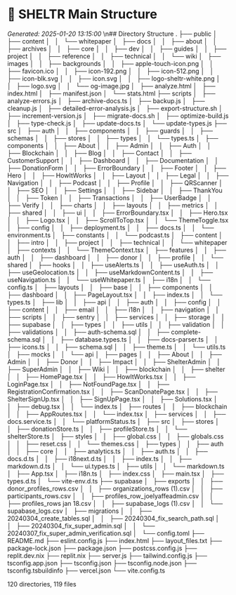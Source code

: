 # 🌳 SHELTR Main Structure
*Generated: 2025-01-20 13:15:00*
\n## Directory Structure
.
├── public
│   ├── content
│   │   └── whitepaper
│   ├── docs
│   │   ├── about
│   │   ├── archives
│   │   ├── core
│   │   ├── dev
│   │   ├── guides
│   │   ├── project
│   │   ├── reference
│   │   ├── technical
│   │   └── wiki
│   ├── images
│   │   ├── backgrounds
│   │   ├── apple-touch-icon.png
│   │   ├── favicon.ico
│   │   ├── icon-192.png
│   │   ├── icon-512.png
│   │   ├── icon-blk.svg
│   │   ├── icon.svg
│   │   ├── logo-sheltr-white.png
│   │   ├── logo.svg
│   │   └── og-image.jpg
│   ├── analyze.html
│   ├── index.html
│   ├── manifest.json
│   └── stats.html
├── scripts
│   ├── analyze-errors.js
│   ├── archive-docs.ts
│   ├── backup.js
│   ├── cleanup.js
│   ├── detailed-error-analysis.js
│   ├── export-structure.sh
│   ├── increment-version.js
│   ├── migrate-docs.sh
│   ├── optimize-build.js
│   ├── type-check.js
│   ├── update-docs.ts
│   └── update-types.js
├── src
│   ├── auth
│   │   ├── components
│   │   ├── guards
│   │   ├── schemas
│   │   ├── stores
│   │   ├── types
│   │   └── types.ts
│   ├── components
│   │   ├── About
│   │   ├── Admin
│   │   ├── Auth
│   │   ├── Blockchain
│   │   ├── Blog
│   │   ├── Contact
│   │   ├── CustomerSupport
│   │   ├── Dashboard
│   │   ├── Documentation
│   │   ├── DonationForm
│   │   ├── ErrorBoundary
│   │   ├── Footer
│   │   ├── Hero
│   │   ├── HowItWorks
│   │   ├── Layout
│   │   ├── Legal
│   │   ├── Navigation
│   │   ├── Podcast
│   │   ├── Profile
│   │   ├── QRScanner
│   │   ├── SEO
│   │   ├── Settings
│   │   ├── Sidebar
│   │   ├── ThankYou
│   │   ├── Token
│   │   ├── Transactions
│   │   ├── UserBadge
│   │   ├── Verify
│   │   ├── charts
│   │   ├── layouts
│   │   ├── metrics
│   │   ├── shared
│   │   ├── ui
│   │   ├── ErrorBoundary.tsx
│   │   ├── Hero.tsx
│   │   ├── Logo.tsx
│   │   ├── ScrollToTop.tsx
│   │   └── ThemeToggle.tsx
│   ├── config
│   │   ├── deployment.ts
│   │   ├── docs.ts
│   │   └── environment.ts
│   ├── constants
│   │   └── podcast.ts
│   ├── content
│   │   ├── intro
│   │   ├── project
│   │   ├── technical
│   │   └── whitepaper
│   ├── contexts
│   │   └── ThemeContext.tsx
│   ├── features
│   │   ├── auth
│   │   ├── dashboard
│   │   ├── donor
│   │   ├── profile
│   │   └── shared
│   ├── hooks
│   │   ├── useAlerts.ts
│   │   ├── useAuth.ts
│   │   ├── useGeolocation.ts
│   │   ├── useMarkdownContent.ts
│   │   ├── useNavigation.ts
│   │   └── useWhitepaper.ts
│   ├── i18n
│   │   └── config.ts
│   ├── layouts
│   │   ├── base
│   │   ├── components
│   │   ├── dashboard
│   │   ├── PageLayout.tsx
│   │   ├── index.ts
│   │   └── types.ts
│   ├── lib
│   │   ├── api
│   │   ├── auth
│   │   ├── config
│   │   ├── content
│   │   ├── email
│   │   ├── i18n
│   │   ├── navigation
│   │   ├── scripts
│   │   ├── sentry
│   │   ├── services
│   │   ├── storage
│   │   ├── supabase
│   │   ├── types
│   │   ├── utils
│   │   ├── validation
│   │   ├── validations
│   │   ├── auth-schema.sql
│   │   ├── complete-schema.sql
│   │   ├── database.types.ts
│   │   ├── docs-parser.ts
│   │   ├── icons.ts
│   │   ├── schema.sql
│   │   ├── theme.ts
│   │   └── utils.ts
│   ├── mocks
│   │   └── api
│   ├── pages
│   │   ├── About
│   │   ├── Admin
│   │   ├── Donor
│   │   ├── Impact
│   │   ├── ShelterAdmin
│   │   ├── SuperAdmin
│   │   ├── Wiki
│   │   ├── blockchain
│   │   ├── shelter
│   │   ├── HomePage.tsx
│   │   ├── HowItWorks.tsx
│   │   ├── LoginPage.tsx
│   │   ├── NotFoundPage.tsx
│   │   ├── RegistrationConfirmation.tsx
│   │   ├── ScanDonatePage.tsx
│   │   ├── ShelterSignUp.tsx
│   │   ├── SignUpPage.tsx
│   │   ├── Solutions.tsx
│   │   ├── debug.tsx
│   │   └── index.ts
│   ├── routes
│   │   ├── blockchain
│   │   ├── AppRoutes.tsx
│   │   └── index.tsx
│   ├── services
│   │   ├── docs.service.ts
│   │   └── platformStatus.ts
│   ├── src
│   ├── stores
│   │   ├── donationStore.ts
│   │   ├── profileStore.ts
│   │   └── shelterStore.ts
│   ├── styles
│   │   ├── global.css
│   │   ├── globals.css
│   │   ├── reset.css
│   │   └── themes.css
│   ├── types
│   │   ├── auth
│   │   ├── core
│   │   ├── analytics.ts
│   │   ├── auth.ts
│   │   ├── docs.d.ts
│   │   ├── i18next.d.ts
│   │   ├── index.ts
│   │   ├── markdown.d.ts
│   │   └── ui.types.ts
│   ├── utils
│   │   └── markdown.ts
│   ├── App.tsx
│   ├── i18n.ts
│   ├── index.css
│   ├── main.tsx
│   ├── types.d.ts
│   └── vite-env.d.ts
├── supabase
│   ├── exports
│   │   ├── donor_profiles_rows.csv
│   │   ├── organizations_rows (1).csv
│   │   ├── participants_rows.csv
│   │   ├── profiles_row_joelyaffeadmin.csv
│   │   ├── profiles_rows jan 18.csv
│   │   ├── supabase_logs (1).csv
│   │   └── supabase_logs.csv
│   ├── migrations
│   │   ├── 20240304_create_tables.sql
│   │   ├── 20240304_fix_search_path.sql
│   │   ├── 20240304_fix_super_admin.sql
│   │   └── 20240307_fix_super_admin_verification.sql
│   └── config.toml
├── README.md
├── eslint.config.js
├── index.html
├── layout_files.txt
├── package-lock.json
├── package.json
├── postcss.config.js
├── replit.dev.nix
├── replit.nix
├── server.js
├── tailwind.config.js
├── tsconfig.app.json
├── tsconfig.json
├── tsconfig.node.json
├── tsconfig.tsbuildinfo
├── vercel.json
└── vite.config.ts

120 directories, 119 files

